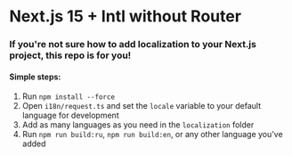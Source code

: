 # Next.js 15 + Intl without Router

### If you're not sure how to add localization to your Next.js project, this repo is for you!

#### Simple steps:

1) Run `npm install --force`
2) Open `i18n/request.ts` and set the `locale` variable to your default language for development
3) Add as many languages as you need in the `localization` folder  
4) Run `npm run build:ru`, `npm run build:en`, or any other language you’ve added
